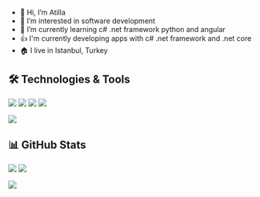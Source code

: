 


- 👋 Hi, I’m Atilla
- 👀 I’m interested in software development
- 🌱 I’m currently learning c# .net framework python and angular
- 👍 I'm currently developing apps with c# .net framework and .net core
- 🏠 I live in Istanbul, Turkey



  
## 🛠 Technologies & Tools 
<img src="https://img.shields.io/badge/C%23-239120?style=for-the-badge&logo=c-sharp&logoColor=white"></img>
<img src="https://img.shields.io/badge/.NET-5C2D91?style=for-the-badge&logo=.net&logoColor=white"></img>
<img src="https://img.shields.io/badge/Pyhton-DD0031?style=for-the-badge&logo=python&logoColor=white"></img>
<img src="https://img.shields.io/badge/MachineLearning-ED8B00?style=for-the-badge&logo=&logoColor=white"></img>


<img src="https://img.shields.io/badge/Microsoft_SQL_Server-CC2927?style=for-the-badge&logo=microsoft-sql-server&logoColor=white"></img>





## 📊 GitHub Stats

<p align="center">
  <p>
    <img src="https://github-readme-stats.vercel.app/api?username=atillarin&count_private=false&show_icons=true&theme=tokyonight">
    <img src="https://github-readme-stats.vercel.app/api?username=atillarin&&show_icons=true&title_color=ffffff&icon_color=bb2acf&text_color=daf7dc&bg_color=151515">
</p>
  <p>
  <img src="https://github-readme-stats.vercel.app/api/top-langs/?username=atillarin&hide=Python&layout=compact&show_icons=true&theme=tokyonight">
  </p>

</p>


